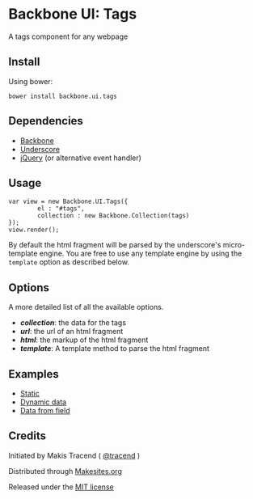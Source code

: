 # Backbone UI: Tags

A tags component for any webpage


## Install

Using bower:
```
bower install backbone.ui.tags
```

## Dependencies

* [Backbone](http://backbonejs.org/)
* [Underscore](http://underscorejs.org/)
* [jQuery](http://jquery.com/) (or alternative event handler)


## Usage


```
var view = new Backbone.UI.Tags({
		el : "#tags",
		collection : new Backbone.Collection(tags)
});
view.render();
```
By default the html fragment will be parsed by the underscore's micro-template engine.  You are free to use any template engine by using the ```template``` option as described below.


## Options

A more detailed list of all the available options.

* ***collection***: the data for the tags
* ***url***: the url of an html fragment
* ***html***: the markup of the html fragment
* ***template***: A template method to parse the html fragment


## Examples

* [Static](http://rawgithub.com/backbone-ui/tags/master/examples/static.html)
* [Dynamic data](http://rawgithub.com/backbone-ui/tags/master/examples/dynamic.html)
* [Data from field](http://rawgithub.com/backbone-ui/tags/master/examples/field.html)


## Credits

Initiated by Makis Tracend ( [@tracend](http://github.com/tracend) )

Distributed through [Makesites.org](http://makesites.org/)

Released under the [MIT license](http://makesites.org/licenses/MIT)

